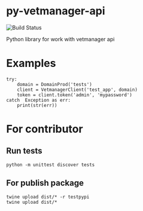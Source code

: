 # py-vetmanager-api

![Build Status](https://github.com/otis22/PyVetmanagerApi/workflows/Python%20package/badge.svg)

Python library for work with vetmanager api

# Examples

```
try:
    domain = DomainProd('tests')
    client = VetmanagerClient('test_app', domain)
    token = client.token('admin', 'mypassword')
catch  Exception as err: 
    print(str(err))
```


# For contributor

## Run tests

```python -m unittest discover tests```

## For publish package

```
twine upload dist/* -r testpypi
twine upload dist/*
```